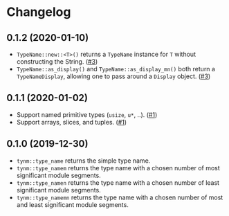 # Changelog

## 0.1.2 (2020-01-10)

* `TypeName::new::<T>()` returns a `TypeName` instance for `T` without constructing the String. ([#3])
* `TypeName::as_display()` and `TypeName::as_display_mn()` both return a `TypeNameDisplay`, allowing one to pass around a `Display` object. ([#3])

[#3]: https://github.com/azriel91/tynm/pulls/3

## 0.1.1 (2020-01-02)

* Support named primitive types (`usize`, `u*`, ..). ([#1])
* Support arrays, slices, and tuples. ([#1])

[#1]: https://github.com/azriel91/tynm/issues/1

## 0.1.0 (2019-12-30)

* `tynm::type_name` returns the simple type name.
* `tynm::type_namem` returns the type name with a chosen number of most significant module segments.
* `tynm::type_namen` returns the type name with a chosen number of least significant module segments.
* `tynm::type_namemn` returns the type name with a chosen number of most and least significant module segments.

